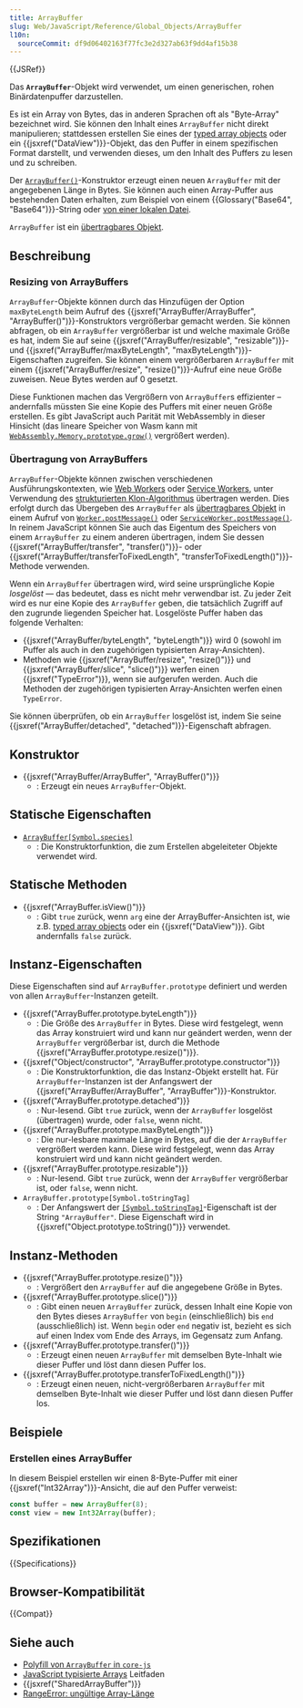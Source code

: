```yaml
---
title: ArrayBuffer
slug: Web/JavaScript/Reference/Global_Objects/ArrayBuffer
l10n:
  sourceCommit: df9d06402163f77fc3e2d327ab63f9dd4af15b38
---
```


{{JSRef}}

Das **`ArrayBuffer`**-Objekt wird verwendet, um einen generischen, rohen Binärdatenpuffer darzustellen.

Es ist ein Array von Bytes, das in anderen Sprachen oft als "Byte-Array" bezeichnet wird. Sie können den Inhalt eines `ArrayBuffer` nicht direkt manipulieren; stattdessen erstellen Sie eines der [typed array objects](/de/docs/Web/JavaScript/Reference/Global_Objects/TypedArray) oder ein {{jsxref("DataView")}}-Objekt, das den Puffer in einem spezifischen Format darstellt, und verwenden dieses, um den Inhalt des Puffers zu lesen und zu schreiben.

Der [`ArrayBuffer()`](/de/docs/Web/JavaScript/Reference/Global_Objects/ArrayBuffer/ArrayBuffer)-Konstruktor erzeugt einen neuen `ArrayBuffer` mit der angegebenen Länge in Bytes. Sie können auch einen Array-Puffer aus bestehenden Daten erhalten, zum Beispiel von einem {{Glossary("Base64", "Base64")}}-String oder [von einer lokalen Datei](/de/docs/Web/API/FileReader/readAsArrayBuffer).

`ArrayBuffer` ist ein [übertragbares Objekt](/de/docs/Web/API/Web_Workers_API/Transferable_objects).

## Beschreibung

### Resizing von ArrayBuffers

`ArrayBuffer`-Objekte können durch das Hinzufügen der Option `maxByteLength` beim Aufruf des {{jsxref("ArrayBuffer/ArrayBuffer", "ArrayBuffer()")}}-Konstruktors vergrößerbar gemacht werden. Sie können abfragen, ob ein `ArrayBuffer` vergrößerbar ist und welche maximale Größe es hat, indem Sie auf seine {{jsxref("ArrayBuffer/resizable", "resizable")}}- und {{jsxref("ArrayBuffer/maxByteLength", "maxByteLength")}}-Eigenschaften zugreifen. Sie können einem vergrößerbaren `ArrayBuffer` mit einem {{jsxref("ArrayBuffer/resize", "resize()")}}-Aufruf eine neue Größe zuweisen. Neue Bytes werden auf 0 gesetzt.

Diese Funktionen machen das Vergrößern von `ArrayBuffer`s effizienter – andernfalls müssten Sie eine Kopie des Puffers mit einer neuen Größe erstellen. Es gibt JavaScript auch Parität mit WebAssembly in dieser Hinsicht (das lineare Speicher von Wasm kann mit [`WebAssembly.Memory.prototype.grow()`](/de/docs/WebAssembly/Reference/JavaScript_interface/Memory/grow) vergrößert werden).

### Übertragung von ArrayBuffers

`ArrayBuffer`-Objekte können zwischen verschiedenen Ausführungskontexten, wie [Web Workers](/de/docs/Web/API/Web_Workers_API) oder [Service Workers](/de/docs/Web/API/Service_Worker_API), unter Verwendung des [strukturierten Klon-Algorithmus](/de/docs/Web/API/Web_Workers_API/Structured_clone_algorithm) übertragen werden. Dies erfolgt durch das Übergeben des `ArrayBuffer` als [übertragbares Objekt](/de/docs/Web/API/Web_Workers_API/Transferable_objects) in einem Aufruf von [`Worker.postMessage()`](/de/docs/Web/API/Worker/postMessage) oder [`ServiceWorker.postMessage()`](/de/docs/Web/API/ServiceWorker/postMessage). In reinem JavaScript können Sie auch das Eigentum des Speichers von einem `ArrayBuffer` zu einem anderen übertragen, indem Sie dessen {{jsxref("ArrayBuffer/transfer", "transfer()")}}- oder {{jsxref("ArrayBuffer/transferToFixedLength", "transferToFixedLength()")}}-Methode verwenden.

Wenn ein `ArrayBuffer` übertragen wird, wird seine ursprüngliche Kopie _losgelöst_ — das bedeutet, dass es nicht mehr verwendbar ist. Zu jeder Zeit wird es nur eine Kopie des `ArrayBuffer` geben, die tatsächlich Zugriff auf den zugrunde liegenden Speicher hat. Losgelöste Puffer haben das folgende Verhalten:

- {{jsxref("ArrayBuffer/byteLength", "byteLength")}} wird 0 (sowohl im Puffer als auch in den zugehörigen typisierten Array-Ansichten).
- Methoden wie {{jsxref("ArrayBuffer/resize", "resize()")}} und {{jsxref("ArrayBuffer/slice", "slice()")}} werfen einen {{jsxref("TypeError")}}, wenn sie aufgerufen werden. Auch die Methoden der zugehörigen typisierten Array-Ansichten werfen einen `TypeError`.

Sie können überprüfen, ob ein `ArrayBuffer` losgelöst ist, indem Sie seine {{jsxref("ArrayBuffer/detached", "detached")}}-Eigenschaft abfragen.

## Konstruktor

- {{jsxref("ArrayBuffer/ArrayBuffer", "ArrayBuffer()")}}
  - : Erzeugt ein neues `ArrayBuffer`-Objekt.

## Statische Eigenschaften

- [`ArrayBuffer[Symbol.species]`](/de/docs/Web/JavaScript/Reference/Global_Objects/ArrayBuffer/Symbol.species)
  - : Die Konstruktorfunktion, die zum Erstellen abgeleiteter Objekte verwendet wird.

## Statische Methoden

- {{jsxref("ArrayBuffer.isView()")}}
  - : Gibt `true` zurück, wenn `arg` eine der ArrayBuffer-Ansichten ist, wie z.B. [typed array objects](/de/docs/Web/JavaScript/Reference/Global_Objects/TypedArray) oder ein {{jsxref("DataView")}}. Gibt andernfalls `false` zurück.

## Instanz-Eigenschaften

Diese Eigenschaften sind auf `ArrayBuffer.prototype` definiert und werden von allen `ArrayBuffer`-Instanzen geteilt.

- {{jsxref("ArrayBuffer.prototype.byteLength")}}
  - : Die Größe des `ArrayBuffer` in Bytes. Diese wird festgelegt, wenn das Array konstruiert wird und kann nur geändert werden, wenn der `ArrayBuffer` vergrößerbar ist, durch die Methode {{jsxref("ArrayBuffer.prototype.resize()")}}.
- {{jsxref("Object/constructor", "ArrayBuffer.prototype.constructor")}}
  - : Die Konstruktorfunktion, die das Instanz-Objekt erstellt hat. Für `ArrayBuffer`-Instanzen ist der Anfangswert der {{jsxref("ArrayBuffer/ArrayBuffer", "ArrayBuffer")}}-Konstruktor.
- {{jsxref("ArrayBuffer.prototype.detached")}}
  - : Nur-lesend. Gibt `true` zurück, wenn der `ArrayBuffer` losgelöst (übertragen) wurde, oder `false`, wenn nicht.
- {{jsxref("ArrayBuffer.prototype.maxByteLength")}}
  - : Die nur-lesbare maximale Länge in Bytes, auf die der `ArrayBuffer` vergrößert werden kann. Diese wird festgelegt, wenn das Array konstruiert wird und kann nicht geändert werden.
- {{jsxref("ArrayBuffer.prototype.resizable")}}
  - : Nur-lesend. Gibt `true` zurück, wenn der `ArrayBuffer` vergrößerbar ist, oder `false`, wenn nicht.
- `ArrayBuffer.prototype[Symbol.toStringTag]`
  - : Der Anfangswert der [`[Symbol.toStringTag]`](/de/docs/Web/JavaScript/Reference/Global_Objects/Symbol/toStringTag)-Eigenschaft ist der String `"ArrayBuffer"`. Diese Eigenschaft wird in {{jsxref("Object.prototype.toString()")}} verwendet.

## Instanz-Methoden

- {{jsxref("ArrayBuffer.prototype.resize()")}}
  - : Vergrößert den `ArrayBuffer` auf die angegebene Größe in Bytes.
- {{jsxref("ArrayBuffer.prototype.slice()")}}
  - : Gibt einen neuen `ArrayBuffer` zurück, dessen Inhalt eine Kopie von den Bytes dieses `ArrayBuffer` von `begin` (einschließlich) bis `end` (ausschließlich) ist. Wenn `begin` oder `end` negativ ist, bezieht es sich auf einen Index vom Ende des Arrays, im Gegensatz zum Anfang.
- {{jsxref("ArrayBuffer.prototype.transfer()")}}
  - : Erzeugt einen neuen `ArrayBuffer` mit demselben Byte-Inhalt wie dieser Puffer und löst dann diesen Puffer los.
- {{jsxref("ArrayBuffer.prototype.transferToFixedLength()")}}
  - : Erzeugt einen neuen, nicht-vergrößerbaren `ArrayBuffer` mit demselben Byte-Inhalt wie dieser Puffer und löst dann diesen Puffer los.

## Beispiele

### Erstellen eines ArrayBuffer

In diesem Beispiel erstellen wir einen 8-Byte-Puffer mit einer {{jsxref("Int32Array")}}-Ansicht, die auf den Puffer verweist:

```js
const buffer = new ArrayBuffer(8);
const view = new Int32Array(buffer);
```

## Spezifikationen

{{Specifications}}

## Browser-Kompatibilität

{{Compat}}

## Siehe auch

- [Polyfill von `ArrayBuffer` in `core-js`](https://github.com/zloirock/core-js#ecmascript-typed-arrays)
- [JavaScript typisierte Arrays](/de/docs/Web/JavaScript/Guide/Typed_arrays) Leitfaden
- {{jsxref("SharedArrayBuffer")}}
- [RangeError: ungültige Array-Länge](/de/docs/Web/JavaScript/Reference/Errors/Invalid_array_length)
